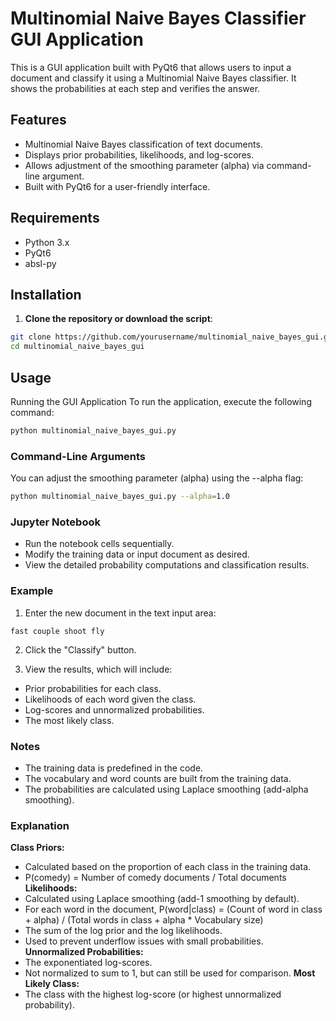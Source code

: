 # Multinomial Naive Bayes Classifier GUI Application

This is a GUI application built with PyQt6 that allows users to input a document and classify it using a Multinomial Naive Bayes classifier. It shows the probabilities at each step and verifies the answer.

## Features

- Multinomial Naive Bayes classification of text documents.
- Displays prior probabilities, likelihoods, and log-scores.
- Allows adjustment of the smoothing parameter (alpha) via command-line argument.
- Built with PyQt6 for a user-friendly interface.

## Requirements

- Python 3.x
- PyQt6
- absl-py

## Installation

1. **Clone the repository or download the script**:

```bash
git clone https://github.com/yourusername/multinomial_naive_bayes_gui.git
cd multinomial_naive_bayes_gui
```

## Usage

Running the GUI Application
To run the application, execute the following command:

```bash
python multinomial_naive_bayes_gui.py
```

### Command-Line Arguments

You can adjust the smoothing parameter (alpha) using the --alpha flag:

```bash
python multinomial_naive_bayes_gui.py --alpha=1.0
```

### Jupyter Notebook

- Run the notebook cells sequentially.
- Modify the training data or input document as desired.
- View the detailed probability computations and classification results.

### Example

1. Enter the new document in the text input area:

```shell
fast couple shoot fly
```

2. Click the "Classify" button.

3. View the results, which will include:

- Prior probabilities for each class.
- Likelihoods of each word given the class.
- Log-scores and unnormalized probabilities.
- The most likely class.

### Notes

- The training data is predefined in the code.
- The vocabulary and word counts are built from the training data.
- The probabilities are calculated using Laplace smoothing (add-alpha smoothing).

### Explanation

**Class Priors:**

- Calculated based on the proportion of each class in the training data.
- P(comedy) = Number of comedy documents / Total documents
**Likelihoods:**
- Calculated using Laplace smoothing (add-1 smoothing by default).
- For each word in the document, P(word|class) = (Count of word in class + alpha) / (Total words in class + alpha * Vocabulary size)
- The sum of the log prior and the log likelihoods.
- Used to prevent underflow issues with small probabilities.
**Unnormalized Probabilities:**
- The exponentiated log-scores.
- Not normalized to sum to 1, but can still be used for comparison.
**Most Likely Class:**
- The class with the highest log-score (or highest unnormalized probability).
